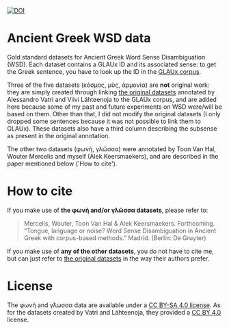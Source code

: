 [![DOI](https://zenodo.org/badge/DOI/10.5281/zenodo.15776455.svg)](https://zenodo.org/doi/10.5281/zenodo.15776455)

# Ancient Greek WSD data
Gold standard datasets for Ancient Greek Word Sense Disambiguation (WSD). Each dataset contains a GLAUx ID and its associated sense: to get the Greek sentence, you have to look up the ID in the [GLAUx corpus](https://github.com/alekkeersmaekers/glaux).

Three of the five datasets (κόσμος, μῦς, ἁρμονία) are **not** original work: they are simply created through linking [the original datasets](https://figshare.com/articles/dataset/Ancient_Greek_semantic_annotation_datasets/7882940) annotated by Alessandro Vatri and Viivi Lähteenoja to the GLAUx corpus, and are added here because some of my past and future experiments on WSD were/will be based on them. Other than that, I did not modify the original datasets (I only dropped some sentences because it was not possible to link them to GLAUx). These datasets also have a third column describing the subsense as present in the original annotation.

The other two datasets (φωνή, γλῶσσα) were annotated by Toon Van Hal, Wouter Mercelis and myself (Alek Keersmaekers), and are described in the paper mentioned below ('How to cite').

# How to cite
If you make use of **the φωνή and/or γλῶσσα datasets**, please refer to:
> Mercelis, Wouter, Toon Van Hal & Alek Keersmaekers. Forthcoming. “Tongue, language or noise? Word Sense Disambiguation in Ancient Greek with corpus-based methods.” Madrid. (Berlin: De Gruyter)

If you make use of **any of the other datasets**, you do not have to cite me, but can just refer to [the original datasets](https://figshare.com/articles/dataset/Ancient_Greek_semantic_annotation_datasets/7882940) in the way their authors prefer.

# License
The φωνή and γλ͂ωσσα data are available under a [CC BY-SA 4.0 license](https://creativecommons.org/licenses/by-sa/4.0/). As for the datasets created by Vatri and Lähteenoja, they provided a [CC BY 4.0](https://creativecommons.org/licenses/by/4.0/) license.
